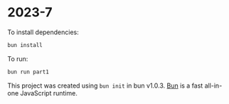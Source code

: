 # 2023-7

To install dependencies:

```bash
bun install
```

To run:

```bash
bun run part1
```

This project was created using `bun init` in bun v1.0.3. [Bun](https://bun.sh) is a fast all-in-one JavaScript runtime.
